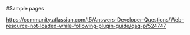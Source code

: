 #Sample pages

https://community.atlassian.com/t5/Answers-Developer-Questions/Web-resource-not-loaded-while-following-plugin-guide/qaq-p/524747

